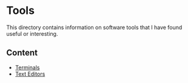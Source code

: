 # Tools
This directory contains information on software tools that I have found useful or interesting.

## Content
- [Terminals](terminals/README.md)
- [Text Editors](text-editors/)